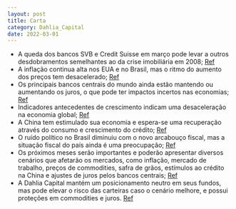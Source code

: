 ```yaml
---
layout: post
title: Carta
category: Dahlia_Capital
date: 2022-03-01
---
```


- A queda dos bancos SVB e Credit Suisse em março pode levar a outros desdobramentos semelhantes ao da crise imobiliária em 2008;
<a href="#" onclick="search_on_pdf('nos próximos meses.  Apesar da alta das bolsas americanas após a queda do SVB, as condições financ')">Ref</a>
- A inflação continua alta nos EUA e no Brasil, mas o ritmo do aumento dos preços tem desacelerado;
<a href="#" onclick="search_on_pdf('continua em níveis elevados (por volta de 6% nos Estados Unidos e no Brasil), que ainda demanda um')">Ref</a>
- Os principais bancos centrais do mundo ainda estão mantendo ou aumentando os juros, o que pode ter impactos incertos nas economias;
<a href="#" onclick="search_on_pdf('mais baixos.  Juros: os principais bancos centrais do mundo ainda continuam aumentando os juros ou')">Ref</a>
- Indicadores antecedentes de crescimento indicam uma desaceleração na economia global;
<a href="#" onclick="search_on_pdf('compreendidos nas economias.  Crescimento: Indicadores antecedentes de crescimento indicam uma des')">Ref</a>
- A China tem estimulado sua economia e espera-se uma recuperação através do consumo e crescimento do crédito;
<a href="#" onclick="search_on_pdf('imobiliário chinês; - Uma safra recorde de grãos no Brasil, levando o dólar para baixo de R$5,00; ')">Ref</a>
- O ruído político no Brasil diminuiu com o novo arcabouço fiscal, mas a situação fiscal do país ainda é uma preocupação;
<a href="#" onclick="search_on_pdf('economia.   Brasil: O ruído político deve continuar elevado, ao menos até que as principais polít')">Ref</a>
- Os próximos meses serão importantes e poderão apresentar diversos cenários que afetarão os mercados, como inflação, mercado de trabalho, preços de commodities, safra de grãos, estímulos ao crédito na China e ajustes de juros pelos bancos centrais;
<a href="#" onclick="search_on_pdf('nos próximos meses.  Apesar da alta das bolsas americanas após a queda do SVB, as condições financ')">Ref</a>
- A Dahlia Capital mantém um posicionamento neutro em seus fundos, mas pode elevar o risco das carteiras caso o cenário melhore, e possui proteções em commodities e juros.
<a href="#" onclick="search_on_pdf('negativo, temos um amplo espaço para elevar o risco das nossas carteiras. Se, por outro lado, o ce')">Ref</a>
